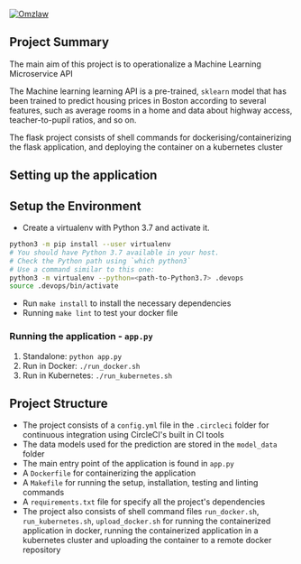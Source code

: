 [![Omzlaw](https://circleci.com/gh/Omzlaw/DevOps_Microservices.svg?style=svg)](https://github.com/Omzlaw/DevOps_Microservices)

## Project Summary

The main aim of this project is to operationalize a Machine Learning Microservice API

The Machine learning learning API is a pre-trained, `sklearn` model that has been trained to predict housing prices in Boston according to several features, such as average rooms in a home and data about highway access, teacher-to-pupil ratios, and so on. 

The flask project consists of shell commands for dockerising/containerizing the flask application, and deploying the container on a kubernetes cluster


## Setting up the application

## Setup the Environment

* Create a virtualenv with Python 3.7 and activate it.
```bash
python3 -m pip install --user virtualenv
# You should have Python 3.7 available in your host. 
# Check the Python path using `which python3`
# Use a command similar to this one:
python3 -m virtualenv --python=<path-to-Python3.7> .devops
source .devops/bin/activate
```
* Run `make install` to install the necessary dependencies
* Running `make lint` to test your docker file

### Running the application - `app.py`

1. Standalone:  `python app.py`
2. Run in Docker:  `./run_docker.sh`
3. Run in Kubernetes:  `./run_kubernetes.sh`


## Project Structure
* The project consists of a `config.yml` file in the `.circleci` folder for continuous integration using CircleCI's built in CI tools
* The data models used for the prediction are stored in the `model_data` folder
* The main entry point of the application is found in `app.py`
* A `Dockerfile` for containerizing the application
* A `Makefile` for running the setup, installation, testing and linting commands
* A `requirements.txt` file for specify all the project's dependencies
* The project also consists of shell command files `run_docker.sh`, `run_kubernetes.sh`, `upload_docker.sh` for running the containerized application in docker, running the containerized application in a kubernetes cluster and uploading the container to a remote docker repository
